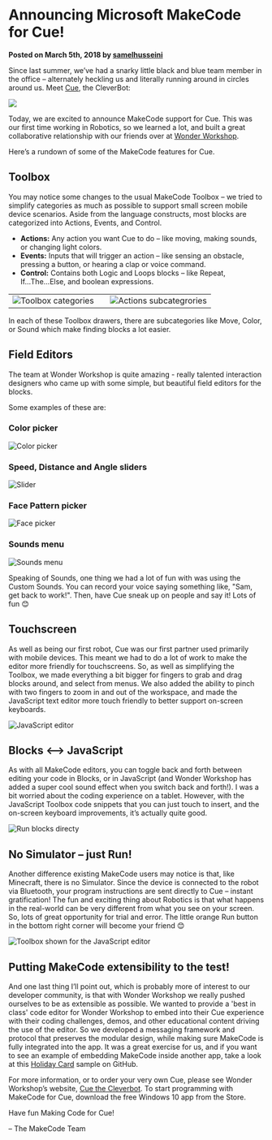 # Announcing Microsoft MakeCode for Cue!

**Posted on March 5th, 2018 by [samelhusseini](https://github.com/samelhusseini)**

Since last summer, we’ve had a snarky little black and blue team member in the office – alternately heckling us and literally running around in circles around us. Meet [Cue](https://www.makewonder.com/cue_the_cleverbot), the CleverBot:

![](/static/blog/wonder-workshop/03-05-2018/cue.jpg)

Today, we are excited to announce MakeCode support for Cue. This was our first time working in Robotics, so we learned a lot, and built a great collaborative relationship with our friends over at [Wonder Workshop](https://www.makewonder.com/about).

Here’s a rundown of some of the MakeCode features for Cue.

## Toolbox

You may notice some changes to the usual MakeCode Toolbox – we tried to simplify categories as much as possible to support small screen mobile device scenarios. Aside from the language constructs, most blocks are categorized into Actions, Events, and Control.
* **Actions:** Any action you want Cue to do – like moving, making sounds, or changing light colors.
* **Events:** Inputs that will trigger an action – like sensing an obstacle, pressing a button, or hearing a clap or voice command.
* **Control:** Contains both Logic and Loops blocks – like Repeat, If...The...Else, and boolean expressions.

| | | |
| - | - | - |
| ![Toolbox categories](/static/blog/wonder-workshop/03-05-2018/toolbox-1.jpg) | | ![Actions subcategrories](/static/blog/wonder-workshop/03-05-2018/toolbox-2.jpg) |

In each of these Toolbox drawers, there are subcategories like Move, Color, or Sound which make finding blocks a lot easier.

## Field Editors

The team at Wonder Workshop is quite amazing - really talented interaction designers who came up with some simple, but beautiful field editors for the blocks.

Some examples of these are:

### Color picker

![Color picker](/static/blog/wonder-workshop/03-05-2018/color-picker.jpg)

### Speed, Distance and Angle sliders

![Slider](/static/blog/wonder-workshop/03-05-2018/slider.jpg)

### Face Pattern picker

![Face picker](/static/blog/wonder-workshop/03-05-2018/face-picker.jpg)

### Sounds menu

![Sounds menu](/static/blog/wonder-workshop/03-05-2018/sound-menu.jpg)

Speaking of Sounds, one thing we had a lot of fun with was using the Custom Sounds. You can record your voice saying something like, "Sam, get back to work!". Then, have Cue sneak up on people and say it! Lots of fun 😊

## Touchscreen

As well as being our first robot, Cue was our first partner used primarily with mobile devices. This meant we had to do a lot of work to make the editor more friendly for touchscreens. So, as well as simplifying the Toolbox, we made everything a bit bigger for fingers to grab and drag blocks around, and select from menus. We also added the ability to pinch with two fingers to zoom in and out of the workspace, and made the JavaScript text editor more touch friendly to better support on-screen keyboards.

![JavaScript editor](/static/blog/wonder-workshop/03-05-2018/monaco.jpg)

## Blocks <--> JavaScript

As with all MakeCode editors, you can toggle back and forth between editing your code in Blocks, or in JavaScript (and Wonder Workshop has added a super cool sound effect when you switch back and forth!). I was a bit worried about the coding experience on a tablet. However, with the JavaScript Toolbox code snippets that you can just touch to insert, and the on-screen keyboard improvements, it’s actually quite good.

![Run blocks directy](/static/blog/wonder-workshop/03-05-2018/monaco-toolbox.jpg)

## No Simulator – just Run!

Another difference existing MakeCode users may notice is that, like Minecraft, there is no Simulator. Since the device is connected to the robot via Bluetooth, your program instructions are sent directly to Cue – instant gratification! The fun and exciting thing about Robotics is that what happens in the real-world can be very different from what you see on your screen. So, lots of great opportunity for trial and error. The little orange Run button in the bottom right corner will become your friend 😊

![Toolbox shown for the JavaScript editor](/static/blog/wonder-workshop/03-05-2018/mobile-screen.jpg)

## Putting MakeCode extensibility to the test!

And one last thing I’ll point out, which is probably more of interest to our developer community, is that with Wonder Workshop we really pushed ourselves to be as extensible as possible. We wanted to provide a 'best in class' code editor for Wonder Workshop to embed into their Cue experience with their coding challenges, demos, and other educational content driving the use of the editor. So we developed a messaging framework and protocol that preserves the modular design, while making sure MakeCode is fully integrated into the app. It was a great exercise for us, and if you want to see an example of embedding MakeCode inside another app, take a look at this [Holiday Card](https://github.com/samelhusseini/pxt-holidays) sample on GitHub.

For more information, or to order your very own Cue, please see Wonder Workshop’s website, [Cue the Cleverbot](https://www.makewonder.com/cue_the_cleverbot).
To start programming with MakeCode for Cue, download the free Windows 10 app from the Store.

Have fun Making Code for Cue!

– The MakeCode Team